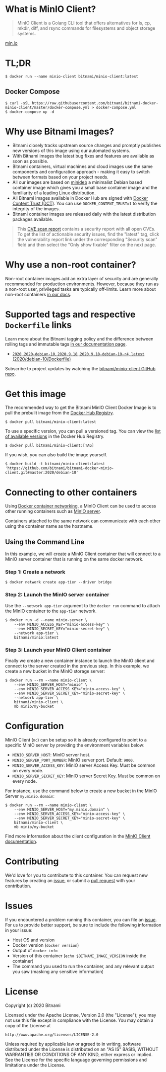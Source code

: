 # What is MinIO Client?

> MinIO Client is a Golang CLI tool that offers alternatives for ls, cp, mkdir, diff, and rsync commands for filesystems and object storage systems.

[min.io](https://min.io/)

# TL;DR

```console
$ docker run --name minio-client bitnami/minio-client:latest
```

## Docker Compose

```console
$ curl -sSL https://raw.githubusercontent.com/bitnami/bitnami-docker-minio-client/master/docker-compose.yml > docker-compose.yml
$ docker-compose up -d
```

# Why use Bitnami Images?

* Bitnami closely tracks upstream source changes and promptly publishes new versions of this image using our automated systems.
* With Bitnami images the latest bug fixes and features are available as soon as possible.
* Bitnami containers, virtual machines and cloud images use the same components and configuration approach - making it easy to switch between formats based on your project needs.
* All our images are based on [minideb](https://github.com/bitnami/minideb) a minimalist Debian based container image which gives you a small base container image and the familiarity of a leading Linux distribution.
* All Bitnami images available in Docker Hub are signed with [Docker Content Trust (DCT)](https://docs.docker.com/engine/security/trust/content_trust/). You can use `DOCKER_CONTENT_TRUST=1` to verify the integrity of the images.
* Bitnami container images are released daily with the latest distribution packages available.

> This [CVE scan report](https://quay.io/repository/bitnami/minio-client?tab=tags) contains a security report with all open CVEs. To get the list of actionable security issues, find the "latest" tag, click the vulnerability report link under the corresponding "Security scan" field and then select the "Only show fixable" filter on the next page.

# Why use a non-root container?

Non-root container images add an extra layer of security and are generally recommended for production environments. However, because they run as a non-root user, privileged tasks are typically off-limits. Learn more about non-root containers [in our docs](https://docs.bitnami.com/tutorials/work-with-non-root-containers/).

# Supported tags and respective `Dockerfile` links

Learn more about the Bitnami tagging policy and the difference between rolling tags and immutable tags [in our documentation page](https://docs.bitnami.com/tutorials/understand-rolling-tags-containers/).


* [`2020`, `2020-debian-10`, `2020.9.18`, `2020.9.18-debian-10-r4`, `latest` (2020/debian-10/Dockerfile)](https://github.com/bitnami/bitnami-docker-minio/blob/2020.9.18-debian-10-r4/2020/debian-10/Dockerfile)

Subscribe to project updates by watching the [bitnami/minio-client GitHub repo](https://github.com/bitnami/bitnami-docker-minio-client).

# Get this image

The recommended way to get the Bitnami MinIO Client Docker Image is to pull the prebuilt image from the [Docker Hub Registry](https://hub.docker.com/r/bitnami/minio-client).

```console
$ docker pull bitnami/minio-client:latest
```

To use a specific version, you can pull a versioned tag. You can view the [list of available versions](https://hub.docker.com/r/bitnami/minio-client/tags/) in the Docker Hub Registry.

```console
$ docker pull bitnami/minio-client:[TAG]
```

If you wish, you can also build the image yourself.

```console
$ docker build -t bitnami/minio-client:latest 'https://github.com/bitnami/bitnami-docker-minio-client.git#master:2020/debian-10'
```

# Connecting to other containers

Using [Docker container networking](https://docs.docker.com/engine/userguide/networking/), a MinIO Client can be used to access other running containers such as [MinIO server](https://github.com/bitnami/bitnami-docker-minio).

Containers attached to the same network can communicate with each other using the container name as the hostname.

## Using the Command Line

In this example, we will create a MinIO Client container that will connect to a MinIO server container that is running on the same docker network.

### Step 1: Create a network

```console
$ docker network create app-tier --driver bridge
```

### Step 2: Launch the MinIO server container

Use the `--network app-tier` argument to the `docker run` command to attach the MinIO container to the `app-tier` network.

```console
$ docker run -d --name minio-server \
    --env MINIO_ACCESS_KEY="minio-access-key" \
    --env MINIO_SECRET_KEY="minio-secret-key" \
    --network app-tier \
    bitnami/minio:latest
```

### Step 3: Launch your MinIO Client container

Finally we create a new container instance to launch the MinIO client and connect to the server created in the previous step. In this example, we create a new bucket in the MinIO storage server:

```console
$ docker run --rm --name minio-client \
    --env MINIO_SERVER_HOST="minio" \
    --env MINIO_SERVER_ACCESS_KEY="minio-access-key" \
    --env MINIO_SERVER_SECRET_KEY="minio-secret-key" \
    --network app-tier \
    bitnami/minio-client \
    mb minio/my-bucket
```

# Configuration

MinIO Client (`mc`) can be setup so it is already configured to point to a specific MinIO server by providing the environment variables below:

- `MINIO_SERVER_HOST`: MinIO server host.
- `MINIO_SERVER_PORT_NUMBER`: MinIO server port. Default: `9000`.
- `MINIO_SERVER_ACCESS_KEY`: MinIO server Access Key. Must be common on every node.
- `MINIO_SERVER_SECRET_KEY`: MinIO server Secret Key. Must be common on every node.

For instance, use the command below to create a new bucket in the MinIO Server `my.minio.domain`:

```console
$ docker run --rm --name minio-client \
    --env MINIO_SERVER_HOST="my.minio.domain" \
    --env MINIO_SERVER_ACCESS_KEY="minio-access-key" \
    --env MINIO_SERVER_SECRET_KEY="minio-secret-key" \
    bitnami/minio-client \
    mb minio/my-bucket
```

Find more information about the client configuration in the [MinIO Client documentation](https://docs.min.io/docs/minio-admin-complete-guide.html).

# Contributing

We'd love for you to contribute to this container. You can request new features by creating an [issue](https://github.com/bitnami/bitnami-docker-minio-client/issues), or submit a [pull request](https://github.com/bitnami/bitnami-docker-minio-client/pulls) with your contribution.

# Issues

If you encountered a problem running this container, you can file an [issue](https://github.com/bitnami/bitnami-docker-minio-client/issues/new). For us to provide better support, be sure to include the following information in your issue:

- Host OS and version
- Docker version (`docker version`)
- Output of `docker info`
- Version of this container (`echo $BITNAMI_IMAGE_VERSION` inside the container)
- The command you used to run the container, and any relevant output you saw (masking any sensitive information)

# License

Copyright (c) 2020 Bitnami

Licensed under the Apache License, Version 2.0 (the "License");
you may not use this file except in compliance with the License.
You may obtain a copy of the License at

    http://www.apache.org/licenses/LICENSE-2.0

Unless required by applicable law or agreed to in writing, software
distributed under the License is distributed on an "AS IS" BASIS,
WITHOUT WARRANTIES OR CONDITIONS OF ANY KIND, either express or implied.
See the License for the specific language governing permissions and
limitations under the License.
